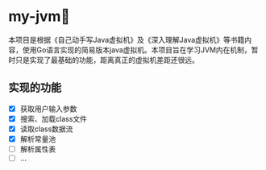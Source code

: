 # my-jvm🧀
本项目是根据《自己动手写Java虚拟机》及《深入理解Java虚拟机》等书籍内容，使用Go语言实现的简易版本java虚拟机。本项目旨在学习JVM内在机制，暂时只是实现了最基础的功能，距离真正的虚拟机差距还很远。



## 实现的功能

- [x] 获取用户输入参数
- [x] 搜索、加载class文件
- [x] 读取class数据流
- [x] 解析常量池
- [ ] 解析属性表
- [ ] ...